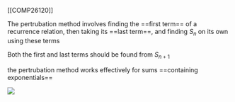 [[COMP26120]]

The pertrubation method involves finding the ==first term== of a recurrence relation, then taking its ==last term==, and finding $S_n$ on its own using these terms

Both the first and last terms should be found from $S_{n+1}$

the pertrubation method works effectively for sums ==containing exponentials==

![](https://i.imgur.com/BS18p0K.png)
